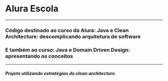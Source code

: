 # Alura Escola

---
### Código destinado ao curso da Alura: Java e Clean Architecture: descomplicando arquitetura de software
### E também ao curso: Java e Domain Driven Design: apresentando os conceitos

---
##### Projeto utilizando estratégias do clean architecture.